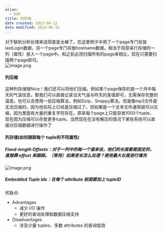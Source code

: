 ```yaml
---
alias:
  - DSM
title: 列存储
date created: 2023-06-12
date modified: 2023-06-12
---
```


对于联机分析处理来说简直是太棒了。在这里例子中用了一个page专门存放lastLogin数据，另一个page专门存放hostname数据。相当于将原来行存储的一列（属性）放入一个page中。和之前必须扫描所有的page来相比，现在只需要扫描两个page即可。  
![image.png](http://image.clickear.top/20230612232304.png)

#### 列压缩

这种列存储很Nice！我们还可以将他们压缩。例如某个page保存的是一个月中每天的气温信息，那我们可以直接记录当天气温与昨天的差值即可，无需保存完整的温度。也可以去使用一些压缩算法，例如Gzip、Snappy算法。但是像mp3文件是无法压缩的，因为他实际上已经是压缩过了。但如果是一个文本文件通常就可以压缩，因为里面有大量的重复字符存在。原来每个page上只能存放1000个tuple，现在因为压缩可以存放更多tuple。当然现在在没有解压的情况下某些系统可以直接对压缩数据进行操作了

#### 列存储(如何跟踪每个 tuple的不同属性)

##### Fixed-length Offsets：对于一列中的每一个值来说，他们的长度都是固定的，直接靠 offset 来跟踪。（常用）如果变长怎么处理？使用最大长度进行填充

![image.png](http://image.clickear.top/20230612232808.png)

##### Embedded Tuple Ids：在每个 attribute 前面都加上 tupleID

优缺点:

- Advantages
    - 减少 I/O 操作
    - 更好的查询处理和数据压缩支持
- Disadvantages
    - 涉及少量 tuples、多数 attributes 的查询低效
